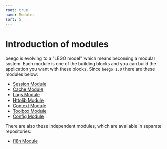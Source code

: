 ```yaml
---
root: true
name: Modules
sort: 5
---
```


# Introduction of modules

beego is evolving to a "LEGO model" which means becoming a modular system. Each module is one of the building blocks and you can build the application you want with these blocks. Since `beego 1.0` there are these modules below:

- [Session Module](./session.md)
- [Cache Module](./cache.md)
- [Logs Module](./logs.md)
- [Httplib Module](./httplib.md)
- [Context Module](./context.md)
- [Toolbox Module](./toolbox.md)
- [Config Module](./config.md)

There are also these independent modules, which are available in separate repositories:

- [i18n Module](./i18n.md)
